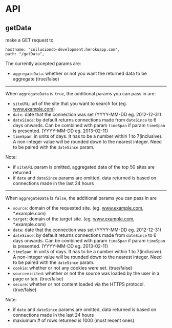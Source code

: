 API
===

getData
---
make a GET request to

    hostname: "collusiondb-development.herokuapp.com",
    path: "/getData",

The currently accepted params are:

* `aggregateData`: whether or not you want the returned data to be aggregate (true/false)

- - -

When `aggregateData` is `true`, the additional params you can pass in are:
* `siteURL`: url of the site that you want to search for (eg. www.example.com)
* `date`: date that the connection was set (YYYY-MM-DD eg. 2012-12-31)
* `dateSince`: by default returns connections made from `dateSince` to 6 days onwards. Can be combined with param `timeSpan` if param `timeSpan` is presented.  (YYYY-MM-DD eg. 2013-02-11)
* `timeSpan`: in units of days. It has to be a number within 1 to 7(inclusive). A non-integer value will be rounded down to the nearest integer. Need to be paired with the `dateSince` param.

Note:
* if `siteURL` param is omitted, aggregated data of the top 50 sites are returned
* if `date` and `dateSince` params are omitted, data returned is based on connections made in the last 24 hours
    
- - -
When `aggregateData` is `false`, the additional params you can pass in are
* `source`: domain of the requested site. (eg. www.example.com, *.example.com)
* `target`: domain of the target site. (eg. www.example.com, *.example.com)
* `date`: date that the connection was set (YYYY-MM-DD eg. 2012-12-31)
* `dateSince`: by default returns connections made from `dateSince` to 6 days onwards. Can be combined with param `timeSpan` if param `timeSpan` is presented.  (YYYY-MM-DD eg. 2013-02-11)
* `timeSpan`: in units of days. It has to be a number within 1 to 7(inclusive). A non-integer value will be rounded down to the nearest integer. Need to be paired with the `dateSince` param.
* `cookie`: whether or not any cookies were set. (true/false)
* `sourcevisited`: whether or not the source was loaded by the user in a page or tab. (true/false)
* `secure`: whether or not content loaded via the HTTPS protocol. (true/false)

Note:
* if `date` and `dateSince` params are omitted, data returned is based on connections made in the last 24 hours
* maxiumum # of rows returned is 1000 (most recent ones)
